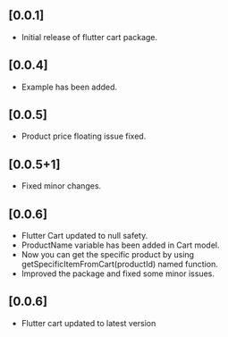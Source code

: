 ## [0.0.1]

- Initial release of flutter cart package.

## [0.0.4]

- Example has been added.

## [0.0.5]

- Product price floating issue fixed.

## [0.0.5+1]

- Fixed minor changes.

## [0.0.6]

- Flutter Cart updated to null safety.
- ProductName variable has been added in Cart model.
- Now you can get the specific product by using getSpecificItemFromCart(productId) named function.
- Improved the package and fixed some minor issues.
## [0.0.6]

- Flutter cart updated to latest version

